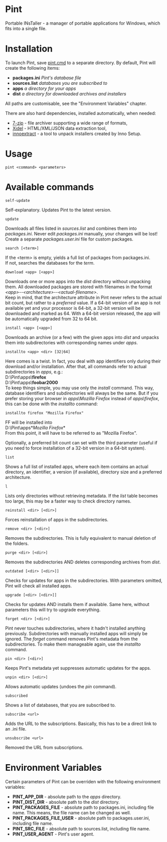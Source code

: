 # Pint
Portable INsTaller - a manager of portable applications for Windows, which fits into a single file.

# Installation
To launch Pint, save [pint.cmd](https://github.com/vensko/pint/raw/master/pint.cmd) to a separate directory. By default, Pint will create the following items:
- **packages.ini** *Pint's database file*
- **sources.list** *databases you are subscribed to*
- **apps** *a directory for your apps*
- **dist** *a directory for downloaded archives and installers*  

All paths are customisable, see the "Environment Variables" chapter.  
  
There are also hard dependencies, installed automatically, when needed:
- [7-zip](http://www.7-zip.org/) - file archiver supporting a wide range of formats,
- [Xidel](http://www.videlibri.de/xidel.html) - HTML/XML/JSON data extraction tool,
- [innoextract](http://constexpr.org/innoextract/) - a tool to unpack installers created by Inno Setup.

# Usage
```
pint <command> <parameters>
```

# Available commands
```
self-update
```
Self-explanatory. Updates Pint to the latest version.
```
update
```
Downloads all files listed in *sources.list* and combines them into *packages.ini*. Never edit *packages.ini* manually, your changes will be lost! Create a separate *packages.user.ini* file for custom packages.
```
search [<term>]
```
If the &lt;term&gt; is empty, yields a full list of packages from packages.ini.  
If not, searches the databases for the *term*.
```
download <app> [<app>]
```
Downloads one or more apps into the *dist* directory without unpacking them. All downloaded packages are stored with filenames in the format *&lt;app&gt;--&lt;architecture&gt;--&lt;actual-filename&gt;*.  
Keep in mind, that the architecture attribute in Pint never refers to the actual bit count, but rather to a *preferred* value. If a 64-bit version of an app is not available yet and your processor is 64-bit, a 32-bit version will be downloaded and marked as 64. With a 64-bit version released, the app will be automatically upgraded from 32 to 64 bit.
```
install <app> [<app>]
```
Downloads an archive (or a few) with the given apps into *dist* and unpacks them into subdirectories with corresponding names under *apps*.
```
installto <app> <dir> [32|64]
```
Here comes is a twist. In fact, you deal with app identifiers only during their download and/or installation. After that, all commands refer to actual subdirectories in *apps*, e.g.:  
D:\Pint\apps\\**firefox**  
D:\Pint\apps\\**foobar2000**  
To keep things simple, you may use only the *install* command. This way, database identifiers and subdirectories will always be the same. But if you prefer storing your browser in *apps\Mozilla Firefox* instead of *apps\firefox*, this can be done with the *installto* command:
```
installto firefox "Mozilla Firefox"
```
FF will be installed into  
D:\Pint\apps\**Mozilla Firefox**  
From this point, it will have to be referred to as "Mozilla Firefox".  

Optionally, a preferred bit count can set with the third parameter (useful if you need to force installation of a 32-bit version in a 64-bit system).
```
list
```
Shows a full list of installed apps, where each item contains an actual directory, an identifier, a version (if available), directory size and a preferred architecture.
```
l
```
Lists only directories without retrieving metadata. If the *list* table becomes too large, this may be a faster way to check directory names.
```
reinstall <dir> [<dir>]
```
Forces reinstallation of apps in the subdirectories.
```
remove <dir> [<dir>]
```
Removes the subdirectories. This is fully equivalent to manual deletion of the folders.
```
purge <dir> [<dir>]
```
Removes the subdirectories AND deletes corresponding archives from *dist*.
```
outdated [<dir> [<dir>]]
```
Checks for updates for apps in the subdirectories. With parameters omitted, Pint will check all installed apps.
```
upgrade [<dir> [<dir>]]
```
Checks for updates AND installs them if available. Same here, without parameters this will try to upgrade everything.
```
forget <dir> [<dir>]
```
Pint never touches subdirectories, where it hadn't installed anything previously. Subdirectories with manually installed apps will simply be ignored. The *forget* command removes Pint's metadata from the subdirectories. To make them manageable again, use the *installto* command.
```
pin <dir> [<dir>]
```
Keeps Pint's metadata yet suppresses automatic updates for the apps.
```
unpin <dir> [<dir>]
```
Allows automatic updates (undoes the *pin* command).
```
subscribed
```
Shows a list of databases, that you are subscribed to.
```
subscribe <url>
```
Adds the URL to the subscriptions. Basically, this has to be a direct link to an .ini file.
```
unsubscribe <url>
```
Removed the URL from subscriptions.

# Environment Variables
Certain parameters of Pint can be overriden with the following environment variables:
 - **PINT_APP_DIR** - absolute path to the *apps* directory.
 - **PINT_DIST_DIR** - absolute path to the *dist* directory.
 - **PINT_PACKAGES_FILE** - absolute path to packages.ini, including file name. This means, the file name can be changed as well.
 - **PINT_PACKAGES_FILE_USER** - absolute path to packages.user.ini, including file name.
 - **PINT_SRC_FILE** - absolute path to sources.list, including file name.
 - **PINT_USER_AGENT** - Pint's user agent.